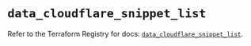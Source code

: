# `data_cloudflare_snippet_list`

Refer to the Terraform Registry for docs: [`data_cloudflare_snippet_list`](https://registry.terraform.io/providers/cloudflare/cloudflare/5.8.4/docs/data-sources/snippet_list).
